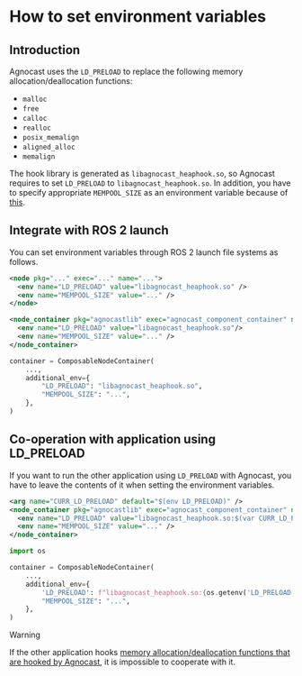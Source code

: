 # How to set environment variables

## Introduction

Agnocast uses the `LD_PRELOAD` to replace the following memory allocation/deallocation functions:

- `malloc`
- `free`
- `calloc`
- `realloc`
- `posix_memalign`
- `aligned_alloc`
- `memalign`

The hook library is generated as `libagnocast_heaphook.so`, so Agnocast requires to set `LD_PRELOAD` to `libagnocast_heaphook.so`. In addition, you have to specify appropriate `MEMPOOL_SIZE` as an environment variable because of [this](./shared_memory.md#how-virtual-addresses-are-decided).

## Integrate with ROS 2 launch

You can set environment variables through ROS 2 launch file systems as follows.

```xml
<node pkg="..." exec="..." name="...">
  <env name="LD_PRELOAD" value="libagnocast_heaphook.so" />
  <env name="MEMPOOL_SIZE" value="..." />
</node>
```

```xml
<node_container pkg="agnocastlib" exec="agnocast_component_container" name="...">
  <env name="LD_PRELOAD" value="libagnocast_heaphook.so"/>
  <env name="MEMPOOL_SIZE" value="..." />
</node_container>
```

```python
container = ComposableNodeContainer(
    ...,
    additional_env={
        "LD_PRELOAD": "libagnocast_heaphook.so",
        "MEMPOOL_SIZE": "...",
    },
)
```

## Co-operation with application using LD_PRELOAD

If you want to run the other application using `LD_PRELOAD` with Agnocast, you have to leave the contents of it when setting the environment variables.

```xml
<arg name="CURR_LD_PRELOAD" default="$(env LD_PRELOAD)" />
<node_container pkg="agnocastlib" exec="agnocast_component_container" name="...">
  <env name="LD_PRELOAD" value="libagnocast_heaphook.so:$(var CURR_LD_PRELOAD)" />
  <env name="MEMPOOL_SIZE" value="..." />
</node_container>
```

```python
import os

container = ComposableNodeContainer(
    ...,
    additional_env={
        'LD_PRELOAD': f"libagnocast_heaphook.so:{os.getenv('LD_PRELOAD')}",
        "MEMPOOL_SIZE": "...",
    },
)
```

> [!WARNING]
> If the other application hooks [memory allocation/deallocation functions that are hooked by Agnocast](#introduction), it is impossible to cooperate with it.
